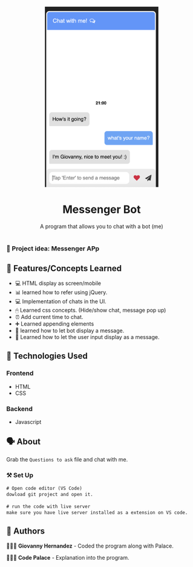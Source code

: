 <p align="center">
    <img width="300" src="./mscbot/images/bot.png">
</p>

<h1 align="center">Messenger Bot</h1>

<div align="center">
A program that allows you to chat with a bot (me) </br></br>
</div>

### 📲 Project idea: Messenger APp

## 🌟 Features/Concepts Learned

- 💻 HTML display as screen/mobile
- 📊 learned how to refer using jQuery.
- 💻 Implementation of chats in the UI.
- 🖱 Learned css concepts. (Hide/show chat, message pop up)
- ⏰ Add current time to chat.
- ➕ Learned appending elements
- 💬 learned how to let bot display a message.
- 💬 Learned how to let the user input display as a message. 


## 📂 Technologies Used

### Frontend

- HTML
- CSS

### Backend

- Javascript

## 🗣 About

Grab the `Questions to ask` file and chat with me.


### ⚒️ Set Up

```
# Open code editor (VS Code)
dowload git project and open it.

# run the code with live server
make sure you have live server installed as a extension on VS code.

```

## 📌 Authors

🧑🏽‍💻 **Giovanny Hernandez** - Coded the program along with Palace.

🧑🏽‍💻 **Code Palace** - Explanation into the program.

